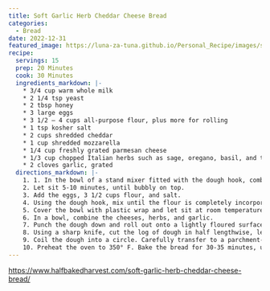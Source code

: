 ```yaml
---
title: Soft Garlic Herb Cheddar Cheese Bread
categories:
  - Bread
date: 2022-12-31
featured_image: https://luna-za-tuna.github.io/Personal_Recipe/images/soft_garlic_herb_cheddar_bread.jpg
recipe:
  servings: 15
  prep: 20 Minutes
  cook: 30 Minutes
  ingredients_markdown: |-
    * 3/4 cup warm whole milk
    * 2 1/4 tsp yeast
    * 2 tbsp honey
    * 3 large eggs
    * 3 1/2 – 4 cups all-purpose flour, plus more for rolling
    * 1 tsp kosher salt
    * 2 cups shredded cheddar
    * 1 cup shredded mozzarella
    * 1/4 cup freshly grated parmesan cheese
    * 1/3 cup chopped Italian herbs such as sage, oregano, basil, and thyme
    * 2 cloves garlic, grated
  directions_markdown: |-
    1. 1. In the bowl of a stand mixer fitted with the dough hook, combine the milk, yeast, and honey. 
    2. Let sit 5-10 minutes, until bubbly on top. 
    3. Add the eggs, 3 1/2 cups flour, and salt. 
    4. Using the dough hook, mix until the flour is completely incorporated, about 4-5 minutes. If the dough is still sticky, add the additional 1/2 cup flour, adding more as needed until the dough is smooth to touch.
    5. Cover the bowl with plastic wrap and let sit at room temperature for 1 hour or until doubled in size.
    6. In a bowl, combine the cheeses, herbs, and garlic.
    7. Punch the dough down and roll out onto a lightly floured surface, creating a large rectangle about 12 x 18 inches. Sprinkle the cheese mix evenly over the dough. Starting with the long edge closest to you, roll the dough into a log, keeping it tight as you go. When you reach the edge, pinch along the edge to seal. 
    8. Using a sharp knife, cut the log of dough in half lengthwise, leaving a small portion at one end intact. Turn the halves out to expose the filling. Cross the dough ropes over each other, repeating the twisting until you have a long, twisted dough.
    9. Coil the dough into a circle. Carefully transfer to a parchment-lined baking sheet. Cover and let sit 15 minutes.
    10. Preheat the oven to 350° F. Bake the bread for 30-35 minutes, until the top is golden brown. Slice and serve warm.
---
```

<https://www.halfbakedharvest.com/soft-garlic-herb-cheddar-cheese-bread/>